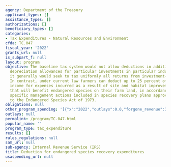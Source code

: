 ```yaml
---
agency: Department of the Treasury
applicant_types: []
assistance_types: []
authorizations: []
beneficiary_types: []
categories:
- Tax Expenditures - Natural Resources and Environment
cfda: TC.047
fiscal_year: '2022'
grants_url: null
is_subpart_f: null
layout: program
objective: The baseline tax system would not allow deductions in addition to normal
  depreciation allowances for particular investments in particular industries. Instead,
  it generally would seek to tax uniformly all returns from investment-like activities.
  In contrast, under current law farmers can deduct up to 25 percent of their gross
  income for expenses incurred as a result of site and habitat improvement activities
  that will benefit endangered species on their farm land, in accordance with site
  specific management actions included in species recovery plans approved pursuant
  to the Endangered Species Act of 1973.
obligations: null
other_program_spending: '[{"x":"2022","outlays":0.0,"forgone_revenue":30000000.0},{"x":"2023","outlays":0.0,"forgone_revenue":30000000.0},{"x":"2024","outlays":0.0,"forgone_revenue":40000000.0}]'
outlays: null
permalink: /program/TC.047.html
popular_name: ''
program_type: tax_expenditure
results: []
rules_regulations: null
sam_url: null
sub-agency: Internal Revenue Service (IRS)
title: Deduction for endangered species recovery expenditures
usaspending_url: null
---
```

